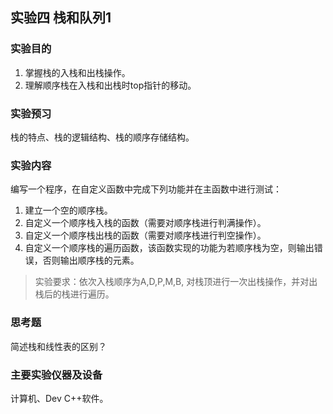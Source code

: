 ## 实验四 栈和队列1

###  实验目的

1. 掌握栈的入栈和出栈操作。
2. 理解顺序栈在入栈和出栈时top指针的移动。

### 实验预习

栈的特点、栈的逻辑结构、栈的顺序存储结构。

### 实验内容

编写一个程序，在自定义函数中完成下列功能并在主函数中进行测试：

1. 建立一个空的顺序栈。
2. 自定义一个顺序栈入栈的函数（需要对顺序栈进行判满操作）。
3. 自定义一个顺序栈出栈的函数（需要对顺序栈进行判空操作）。
4. 自定义一个顺序栈的遍历函数，该函数实现的功能为若顺序栈为空，则输出错误，否则输出顺序栈的元素。

> 实验要求：依次入栈顺序为A,D,P,M,B, 对栈顶进行一次出栈操作，并对出栈后的栈进行遍历。

### 思考题

简述栈和线性表的区别？

### 主要实验仪器及设备

计算机、Dev C++软件。
